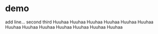 # demo
add line...
second
third
Huuhaa
Huuhaa
Huuhaa
Huuhaa
Huuhaa
Huuhaa
Huuhaa
Huuhaa
Huuhaa
Huuhaa
Huuhaa
Huuhaa
Huuhaa
